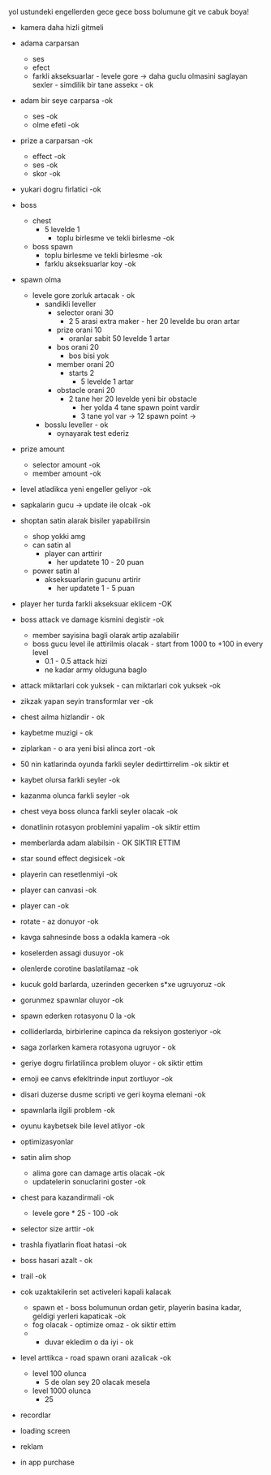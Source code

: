 yol ustundeki engellerden gece gece boss bolumune git ve cabuk boya!


* kamera daha hizli gitmeli 
* adama carparsan
  * ses 
  * efect
  * farkli akseksuarlar - levele gore -> daha guclu olmasini saglayan sexler - simdilik bir tane assekx - ok
  
* adam bir seye carparsa -ok
  * ses  -ok
  * olme efeti -ok
  
* prize a carparsan -ok
  * effect -ok
  * ses -ok
  * skor -ok

* yukari dogru firlatici -ok

* boss
  * chest
    * 5 levelde 1
      * toplu birlesme ve tekli birlesme -ok
  * boss spawn
    * toplu birlesme ve tekli birlesme -ok
    * farklu akseksuarlar koy -ok


* spawn olma
  * levele gore zorluk artacak - ok
    * sandikli leveller
      * selector orani 30
        * 2 5 arasi extra maker - her 20 levelde bu oran artar
      * prize orani 10
        * oranlar sabit 50 levelde 1 artar
      * bos orani 20
        * bos bisi yok
      * member orani 20
        * starts 2
          * 5 levelde 1 artar
      * obstacle orani 20
        * 2 tane her 20 levelde yeni bir obstacle
          * her yolda 4 tane spawn point vardir
          * 3 tane yol var -> 12 spawn point -> 
    * bosslu leveller - ok
      * oynayarak test ederiz


* prize amount
  * selector amount -ok
  * member amount -ok

* level atladikca yeni engeller geliyor -ok
* sapkalarin gucu -> update ile olcak -ok 



* shoptan satin alarak bisiler yapabilirsin
  * shop yokki amg
  * can satin al
    * player can arttirir
      * her updatete 10 - 20 puan 
  * power satin al
    * akseksuarlarin gucunu artirir
      * her updatete 1 - 5 puan 
  
* player her turda farkli akseksuar eklicem -OK
* boss attack ve damage kismini degistir -ok 
  * member sayisina bagli olarak artip azalabilir
  * boss gucu level ile attirilmis olacak - start from 1000 to +100 in every level
    * 0.1 - 0.5 attack hizi
    * ne kadar army olduguna baglo
* attack miktarlari cok yuksek - can miktarlari cok yuksek  -ok 
* zikzak yapan seyin transformlar ver -ok
* chest ailma hizlandir - ok
* kaybetme muzigi - ok
* ziplarkan - o ara yeni bisi alinca zort -ok
* 50 nin katlarinda oyunda farkli seyler dedirttirrelim -ok siktir et
* kaybet olursa farkli seyler  -ok
* kazanma olunca farkli seyler -ok
* chest veya boss olunca farkli seyler olacak -ok
* donatlinin rotasyon problemini yapalim -ok siktir ettim
* memberlarda adam alabilsin - OK SIKTIR ETTIM
* star sound effect degisicek -ok
* playerin can resetlenmiyi -ok
* player can canvasi -ok 
* player can -ok
* rotate - az donuyor -ok
* kavga sahnesinde boss a odakla kamera -ok
* koselerden assagi dusuyor -ok
* olenlerde corotine baslatilamaz -ok
* kucuk gold barlarda, uzerinden gecerken s*xe ugruyoruz -ok
* gorunmez spawnlar oluyor -ok
* spawn ederken rotasyonu 0 la -ok
* colliderlarda, birbirlerine capinca da reksiyon gosteriyor -ok
* saga zorlarken kamera rotasyona ugruyor - ok
* geriye dogru firlatilinca problem oluyor - ok siktir ettim
* emoji ee canvs efekltrinde input zortluyor -ok
* disari duzerse dusme scripti ve geri koyma elemani -ok
* spawnlarla ilgili problem -ok
* oyunu kaybetsek bile level atliyor -ok

- optimizasyonlar
* satin alim shop
  * alima gore can damage artis olacak -ok
  * updatelerin sonuclarini goster -ok

* chest para kazandirmali -ok
  * levele gore * 25 - 100 -ok
* selector size arttir -ok
* trashla fiyatlarin float hatasi -ok
* boss hasari azalt - ok
* trail -ok
  
* cok uzaktakilerin set activeleri kapali kalacak
  * spawn et - boss bolumunun ordan getir, playerin basina kadar, geldigi yerleri kapaticak -ok
  * fog olacak - optimize omaz - ok siktir ettim 
  *   - duvar ekledim o da iyi  - ok
  
* level arttikca - road spawn orani azalicak -ok
  * level 100 olunca
    * 5 de olan sey 20 olacak mesela
  * level 1000 olunca
    * 25

* recordlar

* loading screen
* reklam
* in app purchase


  

  